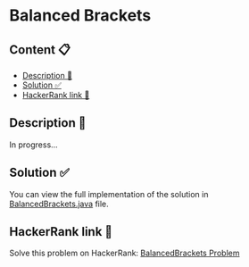 # Balanced Brackets

## Content 📋
- [Description 📃](#description-)
- [Solution ✅](#solution-)
- [HackerRank link 🔗](#hackerrank-link-)

## Description 📃
In progress...

## Solution ✅
You can view the full implementation of the solution in [BalancedBrackets.java](BalancedBrackets.java) file.

## HackerRank link 🔗
Solve this problem on HackerRank: [BalancedBrackets Problem](https://www.hackerrank.com/challenges/balanced-brackets/problem)